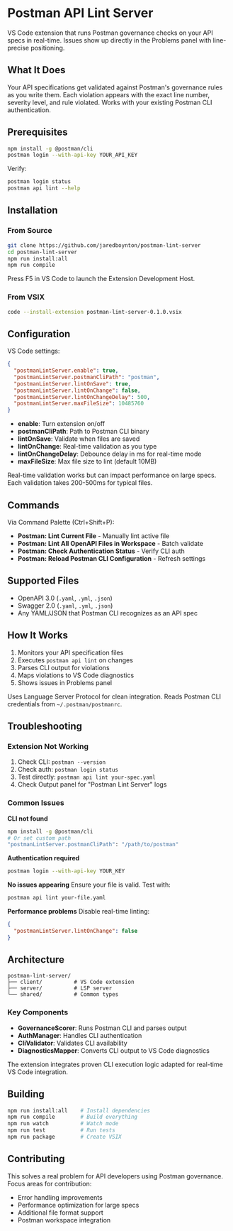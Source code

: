 # Postman API Lint Server

VS Code extension that runs Postman governance checks on your API specs in real-time. Issues show up directly in the Problems panel with line-precise positioning.

## What It Does

Your API specifications get validated against Postman's governance rules as you write them. Each violation appears with the exact line number, severity level, and rule violated. Works with your existing Postman CLI authentication.

## Prerequisites

```bash
npm install -g @postman/cli
postman login --with-api-key YOUR_API_KEY
```

Verify:
```bash
postman login status
postman api lint --help
```

## Installation

### From Source

```bash
git clone https://github.com/jaredboynton/postman-lint-server
cd postman-lint-server
npm run install:all
npm run compile
```

Press F5 in VS Code to launch the Extension Development Host.

### From VSIX

```bash
code --install-extension postman-lint-server-0.1.0.vsix
```

## Configuration

VS Code settings:

```json
{
  "postmanLintServer.enable": true,
  "postmanLintServer.postmanCliPath": "postman",
  "postmanLintServer.lintOnSave": true,
  "postmanLintServer.lintOnChange": false,
  "postmanLintServer.lintOnChangeDelay": 500,
  "postmanLintServer.maxFileSize": 10485760
}
```

- **enable**: Turn extension on/off
- **postmanCliPath**: Path to Postman CLI binary
- **lintOnSave**: Validate when files are saved
- **lintOnChange**: Real-time validation as you type
- **lintOnChangeDelay**: Debounce delay in ms for real-time mode
- **maxFileSize**: Max file size to lint (default 10MB)

Real-time validation works but can impact performance on large specs. Each validation takes 200-500ms for typical files.

## Commands

Via Command Palette (Ctrl+Shift+P):

- **Postman: Lint Current File** - Manually lint active file
- **Postman: Lint All OpenAPI Files in Workspace** - Batch validate
- **Postman: Check Authentication Status** - Verify CLI auth
- **Postman: Reload Postman CLI Configuration** - Refresh settings

## Supported Files

- OpenAPI 3.0 (`.yaml`, `.yml`, `.json`)
- Swagger 2.0 (`.yaml`, `.yml`, `.json`)
- Any YAML/JSON that Postman CLI recognizes as an API spec

## How It Works

1. Monitors your API specification files
2. Executes `postman api lint` on changes
3. Parses CLI output for violations
4. Maps violations to VS Code diagnostics
5. Shows issues in Problems panel

Uses Language Server Protocol for clean integration. Reads Postman CLI credentials from `~/.postman/postmanrc`.

## Troubleshooting

### Extension Not Working

1. Check CLI: `postman --version`
2. Check auth: `postman login status`
3. Test directly: `postman api lint your-spec.yaml`
4. Check Output panel for "Postman Lint Server" logs

### Common Issues

**CLI not found**
```bash
npm install -g @postman/cli
# Or set custom path
"postmanLintServer.postmanCliPath": "/path/to/postman"
```

**Authentication required**
```bash
postman login --with-api-key YOUR_KEY
```

**No issues appearing**
Ensure your file is valid. Test with:
```bash
postman api lint your-file.yaml
```

**Performance problems**
Disable real-time linting:
```json
{
  "postmanLintServer.lintOnChange": false
}
```

## Architecture

```
postman-lint-server/
├── client/          # VS Code extension
├── server/          # LSP server
└── shared/          # Common types
```

### Key Components

- **GovernanceScorer**: Runs Postman CLI and parses output
- **AuthManager**: Handles CLI authentication
- **CliValidator**: Validates CLI availability
- **DiagnosticsMapper**: Converts CLI output to VS Code diagnostics

The extension integrates proven CLI execution logic adapted for real-time VS Code integration.

## Building

```bash
npm run install:all    # Install dependencies
npm run compile        # Build everything
npm run watch          # Watch mode
npm run test           # Run tests
npm run package        # Create VSIX
```

## Contributing

This solves a real problem for API developers using Postman governance. Focus areas for contribution:
- Error handling improvements
- Performance optimization for large specs
- Additional file format support
- Postman workspace integration